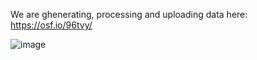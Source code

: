 We are ghenerating, processing and uploading data here: https://osf.io/96tvy/

![image](https://github.com/onspatial/geolife-star/assets/80583546/e4bce6ca-e7c7-4303-a48b-367cfa302691)
